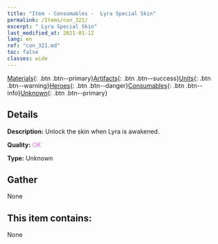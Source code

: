 ```yaml
---
title: "Item - Consumables -  Lyra Special Skin"
permalink: /Items/con_321/
excerpt: " Lyra Special Skin"
last_modified_at: 2021-01-12
lang: en
ref: "con_321.md"
toc: false
classes: wide
---
```

 [Materials](/Items/){: .btn .btn--primary}[Artifacts](/Items/Artifacts/){: .btn .btn--success}[Units](/Items/Units/){: .btn .btn--warning}[Heroes](/Items/Heroes/){: .btn .btn--danger}[Consumables](/Items/Consumables/){: .btn .btn--info}[Unknown](/Items/Unknown/){: .btn .btn--primary}

## Details
 **Description:** Unlock the skin when Lyra is awakened.

 **Quality:** <span style="color: #DA70D6">OK</span>

 **Type:** Unknown

## Gather

  None

## This item contains:

  None

